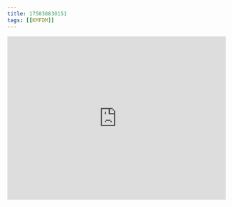 ```yaml
---
title: 175038830151
tags: [[KMFDM]]
---
```

<iframe allow="accelerometer; autoplay; clipboard-write; encrypted-media; gyroscope; picture-in-picture" allowfullscreen="" frameborder="0" height="375" id="youtube_iframe" src="https://www.youtube.com/embed/eFOqt2sNyfs?feature=oembed&amp;enablejsapi=1&amp;origin=https://safe.txmblr.com&amp;wmode=opaque" width="500"></iframe>
